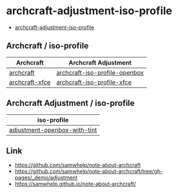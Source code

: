 # archcraft-adjustment-iso-profile

* [archcraft-adjustment-iso-profile](https://github.com/samwhelp/archcraft-adjustment-iso-profile)


## Archcraft / iso-profile

| Archcraft | Archcraft Adjustment |
| --- | --- |
| [archcraft](https://github.com/archcraft-os/archcraft) | [archcraft-iso-profile-openbox](https://github.com/samwhelp/archcraft-iso-profile-openbox) |
| [archcraft-xfce](https://github.com/archcraft-os/archcraft-xfce) | [archcraft-iso-profile-xfce](https://github.com/samwhelp/archcraft-iso-profile-xfce) |


## Archcraft Adjustment / iso-profile

| iso-profile |
| --- |
| [adjustment-openbox-with-tint](https://github.com/samwhelp/archcraft-adjustment-iso-profile/tree/main/iso-profile/openbox/adjustment-openbox-with-tint) |


## Link

* https://github.com/samwhelp/note-about-archcraft
* https://github.com/samwhelp/note-about-archcraft/tree/gh-pages/_demo/adjustment
* https://samwhelp.github.io/note-about-archcraft/
